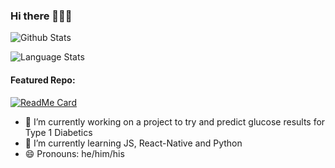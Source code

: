 ### Hi there 👋👋👋
![Github Stats](https://github-readme-stats.vercel.app/api?username=dave-t-c&count_private=true&show_icons=true&include_all_commits=true)

![Language Stats](https://github-readme-stats.vercel.app/api/top-langs/?username=dave-t-c&count_private=true&show_icons=true)

#### Featured Repo:
[![ReadMe Card](https://github-readme-stats.vercel.app/api/pin/?username=dave-t-c&repo=test-result)](https://github.com/anuraghazra/github-readme-stats)

<!--- ℹ️ [My Website](https://www.dccompsci.com)-->
- 🔭 I’m currently working on a project to try and predict glucose results for Type 1 Diabetics
- 🌱 I’m currently learning JS, React-Native and Python
- 😄 Pronouns: he/him/his
<!-- - 📫 How to reach me:
  ![Twitter](https://img.shields.io/twitter/follow/dccompsci?style=social) -->

